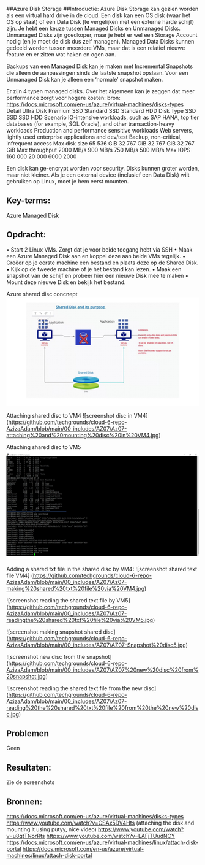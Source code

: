 
##Azure Disk Storage
##Introductie:
Azure Disk Storage kan gezien worden als een virtual hard drive in de cloud. Een disk kan een OS disk (waar het OS op staat) of een Data Disk (te vergelijken met een externe harde schijf) zijn. Je hebt een keuze tussen Managed Disks en Unmanaged Disks. Unmanaged Disks zijn goedkoper, maar je hebt er wel een Storage Account nodig (en je moet de disk dus zelf managen). Managed Data Disks kunnen gedeeld worden tussen meerdere VMs, maar dat is een relatief nieuwe feature en er zitten wat haken en ogen aan.

Backups van een Managed Disk kan je maken met Incremental Snapshots die alleen de aanpassingen sinds de laatste snapshot opslaan. Voor een Unmanaged Disk kan je alleen een ‘normale’ snapshot maken.

Er zijn 4 typen managed disks. Over het algemeen kan je zeggen dat meer performance zorgt voor hogere kosten:
bron: https://docs.microsoft.com/en-us/azure/virtual-machines/disks-types
Detail	Ultra Disk	Premium SSD	Standard SSD	Standard HDD
Disk Type	SSD	SSD	SSD	HDD
Scenario	IO-intensive workloads, such as SAP HANA, top tier databases (for example, SQL Oracle), and other transaction-heavy workloads	Production and performance sensitive workloads	Web servers, lightly used enterprise applications and dev/test	Backup, non-critical, infrequent access
Max disk size	65 536 GiB	32 767 GiB	32 767 GiB	32 767 GiB
Max throughput	2000 MB/s	900 MB/s	750 MB/s	500 MB/s
Max IOPS	160 000	20 000	6000	2000

Een disk kan ge-encrypt worden voor security. Disks kunnen groter worden, maar niet kleiner.
Als je een external device (inclusief een Data Disk) wilt gebruiken op Linux, moet je hem eerst mounten.


## Key-terms:
Azure Managed Disk


## Opdracht:
•	Start 2 Linux VMs. Zorgt dat je voor beide toegang hebt via SSH
•	Maak een Azure Managed Disk aan en koppel deze aan beide VMs tegelijk.
•	Creëer op je eerste machine een bestand en plaats deze op de Shared Disk.
•	Kijk op de tweede machine of je het bestand kan lezen.
•	Maak een snapshot van de schijf en probeer hier een nieuwe Disk mee te maken
•	Mount deze nieuwe Disk en bekijk het bestand. 


Azure shared disc concnept
![screenshot shared disc concept](https://github.com/techgrounds/cloud-6-repo-AzizaAdam/blob/main/00_includes/AZ07/AZ07%20shareddisc%20concept.jpg)


Attaching shared disc to VM4
![screenshot disc in VM4] (https://github.com/techgrounds/cloud-6-repo-AzizaAdam/blob/main/00_includes/AZ07/Az07-attaching%20and%20mounting%20disc%20in%20VM4.jpg)

Attaching shared disc to VM5
![screenshot Desktopshared disc to VM5](https://github.com/techgrounds/cloud-6-repo-AzizaAdam/blob/main/00_includes/AZ07/Az07-attaching%20and%20mounting%20disc%20in%20VM5.jpg)

Adding a shared txt file in the shared disc by VM4:
![screenshot shared text file VM4] (https://github.com/techgrounds/cloud-6-repo-AzizaAdam/blob/main/00_includes/AZ07/Az07-making%20shared%20txt%20file%20via%20VM4.jpg)

![screenshot reading the shared text file by VM5] (https://github.com/techgrounds/cloud-6-repo-AzizaAdam/blob/main/00_includes/AZ07/Az07-readingthe%20shared%20txt%20file%20via%20VM5.jpg)


![screenshot making snapshot shared disc] (https://github.com/techgrounds/cloud-6-repo-AzizaAdam/blob/main/00_includes/AZ07/AZ07-Snapshot%20disc5.jpg)


![screenshot new disc from the snapshot] (https://github.com/techgrounds/cloud-6-repo-AzizaAdam/blob/main/00_includes/AZ07/AZ07%20new%20disc%20from%20snapshot.jpg)


![screenshot reading the shared text file from the new disc] (https://github.com/techgrounds/cloud-6-repo-AzizaAdam/blob/main/00_includes/AZ07/Az07-reading%20the%20shared%20txt%20file%20from%20the%20new%20disc.jpg)


## Problemen
Geen 


## Resultaten:
Zie de screenshots

## Bronnen: 
https://docs.microsoft.com/en-us/azure/virtual-machines/disks-types
https://www.youtube.com/watch?v=CSAx5DV4Hts (attaching the disk and mounting it using putyy, nice video)
https://www.youtube.com/watch?v=u8qtTNorRts
https://www.youtube.com/watch?v=LAFjTUudNCY
https://docs.microsoft.com/en-us/azure/virtual-machines/linux/attach-disk-portal
https://docs.microsoft.com/en-us/azure/virtual-machines/linux/attach-disk-portal


